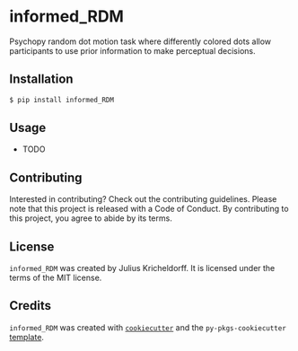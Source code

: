 # informed_RDM

Psychopy random dot motion task where differently colored dots allow participants to use prior information to make perceptual decisions.

## Installation

```bash
$ pip install informed_RDM
```

## Usage

- TODO

## Contributing

Interested in contributing? Check out the contributing guidelines. Please note that this project is released with a Code of Conduct. By contributing to this project, you agree to abide by its terms.

## License

`informed_RDM` was created by Julius Kricheldorff. It is licensed under the terms of the MIT license.

## Credits

`informed_RDM` was created with [`cookiecutter`](https://cookiecutter.readthedocs.io/en/latest/) and the `py-pkgs-cookiecutter` [template](https://github.com/py-pkgs/py-pkgs-cookiecutter).
